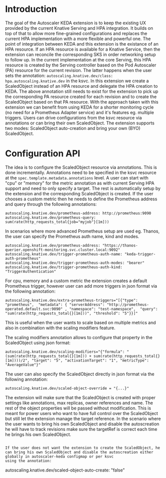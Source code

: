 # Introduction

The goal of the Autoscaler KEDA extension is to keep the existing UX provided by the current Knative Serving and HPA integration.
It builds on top of that to allow more fine-grained configurations and replaces the current HPA implementation with a more flexible and powerful one.
The point of integration between KEDA and this extension is the existance of an HPA resource.
If an HPA resource is available for a Knative Service, then the extension can reconcile the corresponding SKS in order networking setup to follow up.
In the current implementation at the core Serving, this HPA resource is created by the Serving controller based on the Pod Autoscaler (PA) resource for the current revision.
The latter happens when the user sets the annotation: `autoscaling.knative.dev/class: hpa.autoscaling.knative.dev` in the ksvc.
In this extension we create a ScaledObject instead of an HPA resource and delegate the HPA creation to KEDA.
The above annotation still needs to exist for the extension to pick up the corresponding PA resource created for each revision
and to create the ScaledObject based on that PA resource. 
With the approach taken with this extension we can benefit from using KEDA for a shorter monitoring cycle (no need for a Prometheus Adapter service) and it's features eg. multiple triggers.
Users can drive configurations from the ksvc resource via annotations or can bring their own ScaledObject.
The extension supports two modes: ScaledObject auto-creation and bring your own (BYO) ScaledObject.

# Configuration API

The idea is to configure the ScaledObject resource via annotations. This is done incrementally. Annotations need to be specified in the ksvc resource at the `spec.template.metadata.annotations` level.
A user can start with "cpu" or "memory" for the metric annotation as with current Serving HPA support and need to only specify a target.
The rest is automatically setup by the extension and the corresponding ScaledObject is created. If the user chooses a custom metric then he needs to define the Prometheus address and query through the following annotations:

```
autoscaling.knative.dev/prometheus-address: http://prometheus:9090
autoscaling.knative.dev/prometheus-query: sum(rate(http_requests_total{job="myjob"}[1m]))
```

In scenarios where more advanced Prometheus setup are used eg. Thanos, the user can specify the Prometheus auth name, kind and modes.

```
autoscaling.knative.dev/prometheus-address: "https://thanos-querier.openshift-monitoring.svc.cluster.local:9092"
autoscaling.knative.dev/trigger-prometheus-auth-name: "keda-trigger-auth-prometheus"
autoscaling.knative.dev/trigger-prometheus-auth-modes: "bearer"
autoscaling.knative.dev/trigger-prometheus-auth-kind: "TriggerAuthentication"
```

For cpu, memory and a custom metric the extension creates a default Prometheus trigger, however user can add more triggers in json format via the following annotation:

```
autoscaling.knative.dev/extra-prometheus-triggers="[{"type": "prometheus",  "metadata": { "serverAddress": "http://prometheus-operated.default.svc:9090" , "namespace": "test-namespace",  "query": "sum(rate(http_requests_total{}[1m]))", "threshold": "5"}}]"
```
This is useful when the user wants to scale based on multiple metrics and also in combination with the scaling modifiers feature.

The scaling modifiers annotation allows to configure that property in the ScaledObject using json format:

```
autoscaling.knative.dev/scaling-modifiers="{"formula": "(sum(rate(http_requests_total{}[1m])) + sum(rate(http_requests_total{}[1m])))/2", "target": "5", "activationTarget": "1", "metricType": "AverageValue"}"
```

The user can also specify the ScaledObject directly in json format via the following annotation:

```
autoscaling.knative.dev/scaled-object-override = "{...}"
```
The extension will make sure that the ScaledObject is created with proper settings like annotations, max replicas, owner references
and name. The rest of the object properties will be passed without modification. This is meant for power users who want to have full control over the ScaledObject
but still let the extension manage the target reference. In the scenario where the user wants to bring his own ScaledObject and disable the autoscreation he will have to track revisions
make sure the targetRef is correct each time he brings his own ScaledObject.

```

If the user does not want the extension to create the ScaledObject, he can bring his own ScaledObject and disable the autoscreation either globally in autoscaler-keda configmap or per ksvc
using the annotation:

```
autoscaling.knative.dev/scaled-object-auto-create: "false"
```
